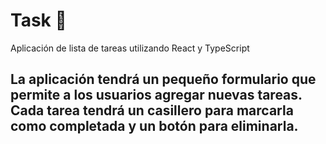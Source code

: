 # Task 📄
Aplicación de lista de tareas utilizando React y TypeScript

## La aplicación tendrá un pequeño formulario que permite a los usuarios agregar nuevas tareas. Cada tarea tendrá un casillero para marcarla como completada y un botón para eliminarla.
